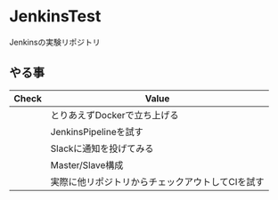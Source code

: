 # JenkinsTest
Jenkinsの実験リポジトリ

## やる事

| Check | Value                                            |
| ----- | ------------------------------------------------ |
|       | とりあえずDockerで立ち上げる                     |
|       | JenkinsPipelineを試す                            |
|       | Slackに通知を投げてみる                          |
|       | Master/Slave構成                                 |
|       | 実際に他リポジトリからチェックアウトしてCIを試す |